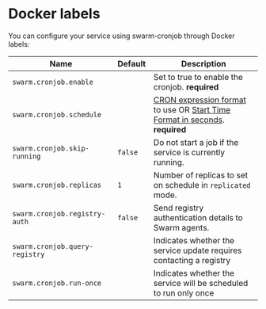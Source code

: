 # Docker labels

You can configure your service using swarm-cronjob through Docker labels:

| Name                           | Default | Description                                                                                                        |
|--------------------------------|---------|--------------------------------------------------------------------------------------------------------------------|
| `swarm.cronjob.enable`         |         | Set to true to enable the cronjob. **required**                                                                    |
| `swarm.cronjob.schedule`       |         | [CRON expression format](https://godoc.org/github.com/robfig/cron#hdr-CRON_Expression_Format) to use OR [Start Time Format in seconds](https://pkg.go.dev/github.com/go-co-op/gocron/v2#OneTimeJob). **required** |
| `swarm.cronjob.skip-running`   | `false` | Do not start a job if the service is currently running.                                                            |
| `swarm.cronjob.replicas`       | `1`     | Number of replicas to set on schedule in `replicated` mode.                                                        |
| `swarm.cronjob.registry-auth`  | `false` | Send registry authentication details to Swarm agents.                                                              |
| `swarm.cronjob.query-registry` |         | Indicates whether the service update requires contacting a registry                                                |
| `swarm.cronjob.run-once`       |         | Indicates whether the service will be scheduled to run only once                                                   |
